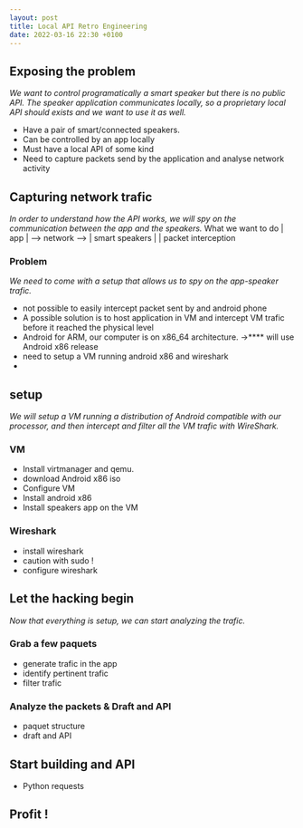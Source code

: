 ```yaml
---
layout: post
title: Local API Retro Engineering
date: 2022-03-16 22:30 +0100
---
```



## Exposing the problem
_We want to control programatically a smart speaker but there is no public API._
_The speaker application communicates locally, so a proprietary local API should exists and we want to use it as well._
- Have a pair of smart/connected speakers.
- Can be controlled by an app locally
- Must have a local API of some kind
- Need to capture packets send by the application and analyse network activity

## Capturing network trafic
_In order to understand how the API works, we will spy on the communication between the app and the speakers._
What we want to do
| app | --> network --> | smart speakers | 
              |
        packet interception

### Problem
_We need to come with a setup that allows us to spy on the app-speaker trafic._
- not possible to easily intercept packet sent by and android phone
- A possible solution is to host application in VM and intercept VM trafic before it reached the physical level
- Android for ARM, our computer is on x86_64 architecture. ->**** will use Android x86 release
- need to setup a VM running android x86 and wireshark
- 
## setup
_We will setup a VM running a distribution of Android compatible with our processor, and then intercept and filter all the VM trafic with WireShark._

### VM
- Install virtmanager and qemu.
- download Android x86 iso
- Configure VM
- Install android x86
- Install speakers app on the VM

### Wireshark
- install wireshark
- caution with sudo !
- configure wireshark

## Let the hacking begin
_Now that everything is setup, we can start analyzing the trafic._
### Grab a few paquets
- generate trafic in the app
- identify pertinent trafic
- filter trafic

### Analyze the packets & Draft and API
- paquet structure
- draft and API

## Start building and API
- Python requests

## Profit !






